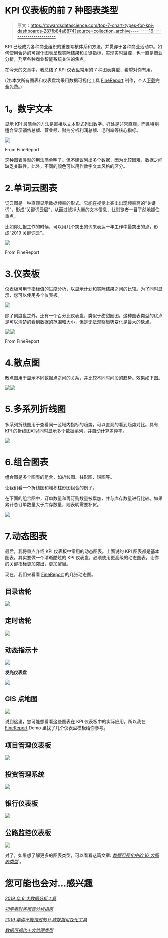 # KPI 仪表板的前 7 种图表类型

> 原文：<https://towardsdatascience.com/top-7-chart-types-for-kpi-dashboards-287fb84a8874?source=collection_archive---------16----------------------->

KPI 已经成为各种商业组织的重要考核体系和方法，并贯穿于各种商业活动中。如何使用合适的可视化图表呈现实际结果和关键指标，实现实时监控，也一直是商业分析，乃至各种商业智能系统关注的焦点。

在今天的文章中，我总结了 KPI 仪表盘常用的 7 种图表类型，希望对你有用。

(注:本文所有图表和仪表盘均采用数据可视化工具 [FineReport](http://www.finereport.com/en/?utm_source=medium&utm_medium=media&utm_campaign=blog&utm_term=Top%207%20Chart%20Types%20for%20KPI%20Dashboards) 制作，个人[下载](http://www.finereport.com/en/download-2?utm_source=medium&utm_medium=media&utm_campaign=blog&utm_term=Top%207%20Chart%20Types%20for%20KPI%20Dashboards)完全免费。)

# **1。数字文本**

显示 KPI 最简单的方法是直接以文本形式列出数字。好处是非常直观。而且特别适合显示销售总额、营业额、财务分析利润总额、毛利率等核心指标。

![](img/2cfcc66cc552ef8f6a15e152179a6474.png)

From FineReport

这种图表类型的用法简单明了。但不建议列出多个数据，因为比较困难，数据之间缺乏关联性。此外，不同的颜色可以用作数字文本风格的区分。

# 2.单词云图表

词云图是一种直观显示数据频率的形式。它能在视觉上突出出现频率高的“关键词”，形成“关键词云层”，从而过滤掉大量的文本信息，让浏览者一目了然地抓住重点。

比如你汇报工作的时候，可以用几个突出的词来表达一年工作中最突出的点，形成“2019 关键词云”。

![](img/d38df41314087f81bc641e9d94c6e8d3.png)

From FineReport

# 3.仪表板

仪表板可用于指标值的进度分析，以显示计划和实际结果之间的比较。为了同时显示，您可以使用多个仪表板。

![](img/081066c7d98172673ef1eba480436830.png)

除了刻度盘之外，还有一个百分比仪表盘，类似于甜甜圈图。这种图表类型的优点是可以清楚的看到数据的范围和大小，但是无法观察趋势变化是最大的缺点。

![](img/8e9d55c3f2a20113c76225d1304b349f.png)![](img/3fe97acb1606497a173e0a25b95378ec.png)

From FineReport

# 4.散点图

散点图用于显示不同数据点之间的关系，并比较不同时间段的趋势。效果如下图。

![](img/1776a5a4806074fbc5df421c88738aa4.png)![](img/817d9dc7c319b4921b0ce475aa9ff53e.png)

# 5.多系列折线图

多系列折线图用于查看同一区域内指标的趋势，可以直观的看到趋势对比。具有 KPI 的折线图可以同时显示多个数据系列，并自动计算差异率。

![](img/91b43a6eb3042b296b1fc98f2de32360.png)

# 6.组合图表

组合图是多个图表的组合，如折线图、柱形图、饼图等。

让我们看一个折线图和堆积柱形图组合的例子。

在下面的组合图中，订单数量和再订购数量被累加，并与库存数量进行比较。如果累计总订单数量大于库存数量，则表明需要补货。

![](img/d262cf01b4d1456d46f14d8a31d5ede9.png)

# 7.动态图表

最后，我将重点介绍 KPI 仪表板中常用的动态图表。上面说的 KPI 图表都是基本图表。其实要做一个清晰酷炫的 KPI 仪表盘，必须使用更高级的动态图表，让你的关键指标更加突出，更加醒目。

现在，我们来看看 [FineReport](http://www.finereport.com/en/?utm_source=medium&utm_medium=media&utm_campaign=blog&utm_term=Top%207%20Chart%20Types%20for%20KPI%20Dashboards) 的几张动态图。

## 目录齿轮

![](img/c9f3083bf52eaa519b5bf97af3d76e87.png)

## 定时齿轮

![](img/73789e61f796b3a2bea4fef64f072e49.png)

## 动态指示卡

![](img/88884bd72e71607f0920e7ab765cd332.png)

**发光仪表盘**

![](img/b9d71abc1eb3dfefdc8da77424f6f371.png)

## GIS 点地图

![](img/04a01f6d460e36cf2cef0ce81205ab71.png)

说到这里，您可能想看看这些图表在 KPI 仪表板中的实际应用。所以我在 [FineReport](http://www.finereport.com/en/?utm_source=medium&utm_medium=media&utm_campaign=blog&utm_term=Top%207%20Chart%20Types%20for%20KPI%20Dashboards) Demo 里找了几个仪表盘模板给你参考。

## **项目管理仪表板**

![](img/4e3d37a8c32dbe950e3ceddb4e4ee91c.png)

## 投资管理系统

![](img/d3fd87df05870e9ccfb934bf042b9acc.png)

## 银行仪表板

![](img/2aa0cc99c937c719d4e022b3e43786a6.png)

## 公路监控仪表板

![](img/3c48e75c1abfab5db74bed884c3c8af4.png)

对了，如果想了解更多的图表类型，可以看看这篇文章: [*数据可视化中的 16 大图表类型*](/top-16-types-of-chart-in-data-visualization-196a76b54b62) 。

# 您可能也会对…感兴趣

[*2019 年 6 大数据分析工具*](/top-6-data-analytics-tools-in-2019-4df815ebf82c)

[*初学者财务报表分析指南*](/guide-to-financial-statement-analysis-for-beginners-835d551b8e29)

[*2019 年你不能错过的 9 款数据可视化工具*](/9-data-visualization-tools-that-you-cannot-miss-in-2019-3ff23222a927)

[*数据可视化十大地图类型*](/top-10-map-types-in-data-visualization-b3a80898ea70)